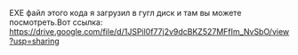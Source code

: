 EXE файл этого кода я загрузил в гугл диск и там вы можете посмотреть.Вот ссылка:
https://drive.google.com/file/d/1JSPil0f77j2v9dcBKZ527MFfIm_NvSbO/view?usp=sharing
